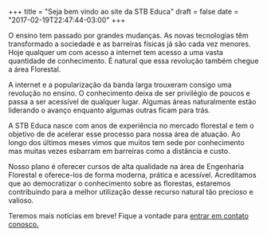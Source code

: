 +++
title = "Seja bem vindo ao site da STB Educa"
draft = false
date = "2017-02-19T22:47:44-03:00"
+++

O ensino tem passado por grandes mudanças. As novas tecnologias têm transformado a sociedade
e as barreiras físicas já são cada vez menores. Hoje qualquer um com acesso a internet tem acesso
a uma vasta quantidade de conhecimento. É natural que essa revolução também chegue a área Florestal.

<!--more-->

A internet e a popularização da banda larga trouxeram consigo uma revolução no ensino.
O conhecimento deixa de ser privilégio de poucos e passa a ser acessível de qualquer lugar.
Algumas áreas naturalmente estão liderando o avanço enquanto algumas outras ficam para trás.

A STB Educa nasce com anos de experiência no mercado florestal e tem o objetivo
de de acelerar esse processo para nossa área de atuação. Ao longo dos últimos meses
vimos que muitos tem sede por conhecimento mas muitas vezes esbarram em barreiras
como a distância e custo.

Nosso plano é oferecer cursos de alta qualidade na área de Engenharia Florestal
e oferece-los de forma moderna, prática e acessível. Acreditamos que ao democratizar o
conhecimento sobre as florestas, estaremos contribuindo para a melhor utilização
desse recurso natural tão precioso e valioso.

Teremos mais notícias em breve!
Fique a vontade para <a href="mailto:contato@stbeduca.com.br">entrar em contato conosco.</a>
